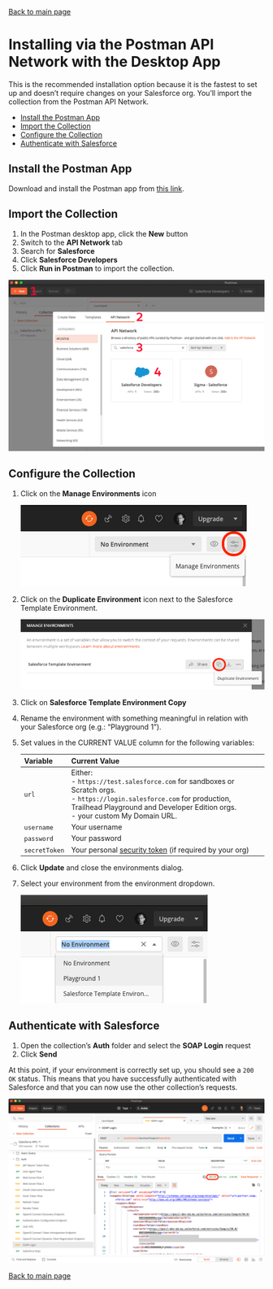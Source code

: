 [Back to main page](README.md)

# Installing via the Postman API Network with the Desktop App

This is the recommended installation option because it is the fastest to set up and doesn’t require changes on your Salesforce org. You’ll import the collection from the Postman API Network.

- [Install the Postman App](#install-the-postman-app)
- [Import the Collection](#import-the-collection)
- [Configure the Collection](#configure-the-collection)
- [Authenticate with Salesforce](#authenticate-with-salesforce)


## Install the Postman App

Download and install the Postman app from [this link](https://www.postman.com/downloads).


## Import the Collection

1. In the Postman desktop app, click the **New** button
1. Switch to the **API Network** tab
1. Search for **Salesforce**
1. Click **Salesforce Developers**
1. Click **Run in Postman** to import the collection.

![Network API install screenshot](doc-gfx/app/api-network.png)


## Configure the Collection

1. Click on the **Manage Environments** icon

    ![Manage environment screenshot](doc-gfx/app/manage-env.png)

1. Click on the **Duplicate Environment** icon next to the Salesforce Template Environment.

    ![Duplicate environment screenshot](doc-gfx/app/duplicate-env.png)

1. Click on **Salesforce Template Environment Copy**
1. Rename the environment with something meaningful in relation with your Salesforce org (e.g.: “Playground 1”).
1. Set values in the CURRENT VALUE column for the following variables:

    | Variable	| Current Value	|
    | ---	| ---	|
    | `url`	| Either:<br/>- `https://test.salesforce.com` for sandboxes or Scratch orgs.<br/>- `https://login.salesforce.com` for production, Trailhead Playground and Developer Edition orgs.<br/>- your custom My Domain URL.	|
    | `username`	| Your username	|
    | `password`	| Your password	|
    | `secretToken`	| Your personal [security token](https://help.salesforce.com/articleView?id=user_security_token.htm) (if required by your org)	|

1. Click **Update** and close the environments dialog.
1. Select your environment from the environment dropdown.

    ![Select environment screenshot](doc-gfx/app/select-env.png)


## Authenticate with Salesforce

1. Open the collection’s **Auth** folder and select the **SOAP Login** request
1. Click **Send**

At this point, if your environment is correctly set up, you should see a `200 OK` status. This means that you have successfully authenticated with Salesforce and that you can now use the other collection’s requests.

![Authenticate screenshot](doc-gfx/app/auth-status-200.png)

[Back to main page](README.md)
